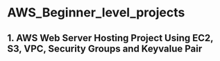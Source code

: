 # AWS_Beginner_level_projects

## 1. AWS Web Server Hosting Project Using EC2, S3, VPC, Security Groups and Keyvalue Pair 
